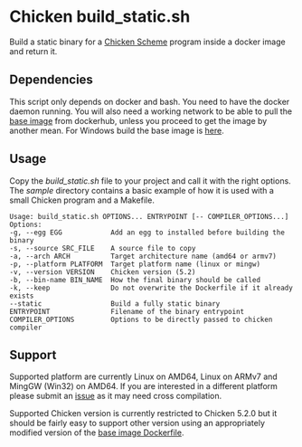 # Chicken build_static.sh

Build a static binary for a [Chicken Scheme](https://call-cc.org) program inside a docker image and return it.

## Dependencies

This script only depends on docker and bash. You need to have the docker daemon
running. You will also need a working network to be able to pull the [base image](https://hub.docker.com/repository/docker/lattay/chicken)
from dockerhub, unless you proceed to get the image by another mean.
For Windows build the base image is [here](https://hub.docker.com/repository/docker/lattay/chicken-mingw).

## Usage
Copy the *build_static.sh* file to your project and call it with the right
options. The *sample* directory contains a basic example of how it is used with a small
Chicken program and a Makefile.

```
Usage: build_static.sh OPTIONS... ENTRYPOINT [-- COMPILER_OPTIONS...]
Options:
-g, --egg EGG            Add an egg to installed before building the binary
-s, --source SRC_FILE    A source file to copy
-a, --arch ARCH          Target architecture name (amd64 or armv7)
-p, --platform PLATFORM  Target platform name (linux or mingw)
-v, --version VERSION    Chicken version (5.2)
-b, --bin-name BIN_NAME  How the final binary should be called
-k, --keep               Do not overwrite the Dockerfile if it already exists
--static                 Build a fully static binary
ENTRYPOINT               Filename of the binary entrypoint
COMPILER_OPTIONS         Options to be directly passed to chicken compiler
```

## Support

Supported platform are currently Linux on AMD64, Linux on ARMv7 and MingGW (Win32) on AMD64.
If you are interested in a different platform please submit an [issue](https://github.com/Lattay/chicken-build-static/issues) as it may need cross compilation.

Supported Chicken version is currently restricted to Chicken 5.2.0 but it should be fairly easy to support other version using an appropriately modified version of the [base image Dockerfile](https://github.com/Lattay/chicken_docker).
